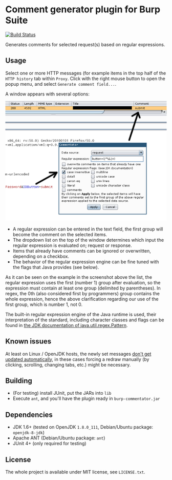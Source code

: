 Comment generator plugin for Burp Suite
=======================================

[![Build Status](https://travis-ci.org/silentsignal/burp-commentator.svg?branch=master)](https://travis-ci.org/silentsignal/burp-commentator)

Generates comments for selected request(s) based on regular expressions.

Usage
-----

Select one or more HTTP messages (for example items in the top half of the
`HTTP history` tab within `Proxy`. Click with the right mouse button to open the
popup menu, and select `Generate comment field...`.

A window appears with several options:

![screenshot](screenshot.png)

 - A regular expression can be entered in the text field, the first group
   will become the comment on the selected items.
 - The dropdown list on the top of the window determines which input the
   regular expression is evaluated on; request or response.
 - Items that already have comments can be ignored or overwritten, depending
   on a checkbox.
 - The behavior of the regular expression engine can be fine tuned with the
   flags that Java provides (see below).

As it can be seen on the example in the screenshot above the list, the
regular expression uses the first (number 1) group after evaluation, so the
expression must contain at least one group (delimited by parentheses).
In regex, the 0th (also considered first by programmers) group contains the
whole expression, hence the above clarification regarding our use of the
first group, which is number 1, not 0.

The built-in regular expression engine of the Java runtime is used, their
interpretation of the standard, including character classes and flags can
be found in [the JDK documentation of java.util.regex.Pattern][1].

Known issues
------------

At least on Linux / OpenJDK hosts, the newly set messages [don't get updated
automatically][2], in these cases forcing a redraw manually (by clicking,
scrolling, changing tabs, etc.) might be necessary.

Building
--------

 - (For testing) install JUnit, put the JARs into `lib`
 - Execute `ant`, and you'll have the plugin ready in `burp-commentator.jar`

Dependencies
------------

 - JDK 1.6+ (tested on OpenJDK `1.8.0_111`, Debian/Ubuntu package: `openjdk-8-jdk`)
 - Apache ANT (Debian/Ubuntu package: `ant`)
 - JUnit 4+ (only required for testing)

License
-------

The whole project is available under MIT license, see `LICENSE.txt`.

  [1]: https://docs.oracle.com/javase/8/docs/api/java/util/regex/Pattern.html
  [2]: https://support.portswigger.net/customer/en/portal/questions/16796165-ihttprequestresponse-setmessage-does-not-update-proxy-history-automatically
